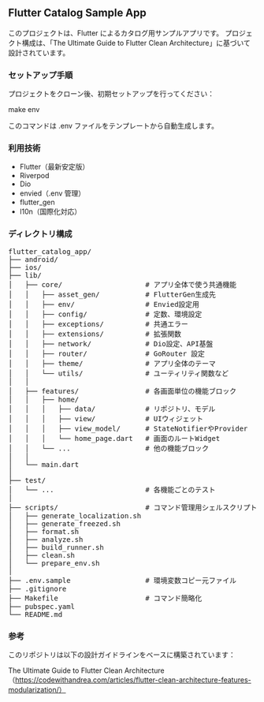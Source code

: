 ## Flutter Catalog Sample App

このプロジェクトは、Flutter によるカタログ用サンプルアプリです。
プロジェクト構成は、「The Ultimate Guide to Flutter Clean Architecture」に基づいて設計されています。

### セットアップ手順

プロジェクトをクローン後、初期セットアップを行ってください：

make env

このコマンドは .env ファイルをテンプレートから自動生成します。

### 利用技術
- Flutter（最新安定版）
- Riverpod
- Dio
- envied（.env 管理）
- flutter_gen
- l10n（国際化対応）

### ディレクトリ構成
<pre>
flutter_catalog_app/
├── android/
├── ios/
├── lib/
│   ├── core/                    # アプリ全体で使う共通機能
│   │   ├── asset_gen/           # FlutterGen生成先
│   │   ├── env/                 # Envied設定用
│   │   ├── config/              # 定数、環境設定
│   │   ├── exceptions/          # 共通エラー
│   │   ├── extensions/          # 拡張関数
│   │   ├── network/             # Dio設定、API基盤
│   │   ├── router/              # GoRouter 設定
│   │   ├── theme/               # アプリ全体のテーマ
│   │   └── utils/               # ユーティリティ関数など
│   │
│   ├── features/                # 各画面単位の機能ブロック
│   │   ├── home/
│   │   │   ├── data/            # リポジトリ、モデル
│   │   │   ├── view/            # UIウィジェット
│   │   │   ├── view_model/      # StateNotifierやProvider
│   │   │   └── home_page.dart   # 画面のルートWidget
│   │   └── ...                  # 他の機能ブロック
│   │
│   └── main.dart
│
├── test/
│   └── ...                      # 各機能ごとのテスト
│
├── scripts/                     # コマンド管理用シェルスクリプト
│   ├── generate_localization.sh
│   ├── generate_freezed.sh
│   ├── format.sh
│   ├── analyze.sh
│   ├── build_runner.sh
│   ├── clean.sh
│   └── prepare_env.sh
│
├── .env.sample                  # 環境変数コピー元ファイル
├── .gitignore
├── Makefile                     # コマンド簡略化
├── pubspec.yaml
└── README.md
</pre>


### 参考

このリポジトリは以下の設計ガイドラインをベースに構築されています：

The Ultimate Guide to Flutter Clean Architecture
（https://codewithandrea.com/articles/flutter-clean-architecture-features-modularization/）
